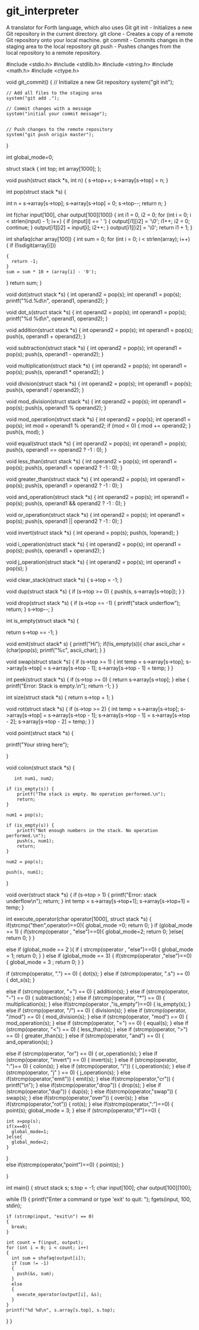 # git_interpreter
A translator for Forth language, which also uses Git 
git init - Initializes a new Git repository in the current directory. 
git clone - Creates a copy of a remote Git repository onto your local machine.
git commit - Commits changes in the staging area to the local repository
git push - Pushes changes from the local repository to a remote repository.


#include <stdio.h>
#include <stdlib.h>
#include <string.h>
#include <math.h>
#include <ctype.h>

void git_commit() {
    // Initialize a new Git repository
    system("git init");

    // Add all files to the staging area
    system("git add .");

    // Commit changes with a message
    system("initial your commit message");
    

    // Push changes to the remote repository
    system("git push origin master");

}


int global_mode=0;

struct stack
{
  int top;
  int array[1000];
};

void push(struct stack *s, int n)
{
  s->top++;
  s->array[s->top] = n;
}

int pop(struct stack *s)
{
  
  int n = s->array[s->top];
  s->array[s->top] = 0;
  s->top--;
  return n;
}

int f(char input[100], char output[100][100])
{
  int i1 = 0, i2 = 0;
  for (int i = 0; i < strlen(input) - 1; i++)
  {
    if (input[i] == ' ')
    {
      output[i1][i2] = '\0';
      i1++;
      i2 = 0;
      continue;
    }
    output[i1][i2] = input[i];
    i2++;
  }
  output[i1][i2] = '\0';
  return i1 + 1;
}

int shafaq(char array[100])
{
  int sum = 0;
  for (int i = 0; i < strlen(array); i++)
  {
    if (!isdigit(array[i]))

    {
      return -1;
    }
    sum = sum * 10 + (array[i] - '0');
  }
  return sum;
}

void dot(struct stack *s)
{
  int operand2 = pop(s);
  int operand1 = pop(s);
  printf("%d.%d\n", operand1, operand2);
}

void dot_s(struct stack *s)
{
  int operand2 = pop(s);
  int operand1 = pop(s);
  printf("%d %d\n", operand1, operand2);
}

void addition(struct stack *s)
{
  int operand2 = pop(s);
  int operand1 = pop(s);
  push(s, operand1 + operand2);
}

void subtraction(struct stack *s)
{
  int operand2 = pop(s);
  int operand1 = pop(s);
  push(s, operand1 - operand2);
}

void multiplication(struct stack *s)
{
  int operand2 = pop(s);
  int operand1 = pop(s);
  push(s, operand1 * operand2);
}

void division(struct stack *s)
{
  int operand2 = pop(s);
  int operand1 = pop(s);
  push(s, operand1 / operand2);
}

void mod_division(struct stack *s)
{
  int operand2 = pop(s);
  int operand1 = pop(s);
  push(s, operand1 % operand2);
}

void mod_operation(struct stack *s)
{
  int operand2 = pop(s);
  int operand1 = pop(s);
  int mod = operand1 % operand2;
  if (mod < 0)
  {
    mod += operand2;
  }
  push(s, mod);
}

void equal(struct stack *s)
{
  int operand2 = pop(s);
  int operand1 = pop(s);
  push(s, operand1 == operand2 ? -1 : 0);
}

void less_than(struct stack *s)
{
  int operand2 = pop(s);
  int operand1 = pop(s);
  push(s, operand1 < operand2 ? -1 : 0);
}

void greater_than(struct stack *s)
{
  int operand2 = pop(s);
  int operand1 = pop(s);
  push(s, operand1 > operand2 ? -1 : 0);
}

void and_operation(struct stack *s)
{
  int operand2 = pop(s);
  int operand1 = pop(s);
  push(s, operand1 && operand2 ? -1 : 0);
}

void or_operation(struct stack *s)
{
  int operand2 = pop(s);
  int operand1 = pop(s);
  push(s, operand1 || operand2 ? -1 : 0);
}

void invert(struct stack *s)
{
  int operand = pop(s);
  push(s, !operand);
}

void i_operation(struct stack *s)
{
  int operand2 = pop(s);
  int operand1 = pop(s);
  push(s, operand1 + operand2);
}

void j_operation(struct stack *s)
{
  int operand2 = pop(s);
  int operand1 = pop(s);
}


void clear_stack(struct stack *s)
{
  s->top = -1;
}

void dup(struct stack *s)
{
  if (s->top >= 0)
  {
    push(s, s->array[s->top]);
  }
 }

 void drop(struct stack *s) {
    if (s->top == -1) {
        printf("stack underflow");
        return;
    }
    s->top--;
 }

 int is_empty(struct stack *s)
{
  
  return s->top == -1;
}

void emit(struct stack* s) {
   printf("Hi");
   if(!is_empty(s)){
    char ascii_char = (char)pop(s);
    printf("%c", ascii_char);
   }
}

 
void swap(struct stack *s)
{
  if (s->top >= 1)
  {
    int temp = s->array[s->top];
    s->array[s->top] = s->array[s->top - 1];
    s->array[s->top - 1] = temp;
  }
}

int peek(struct stack *s)
{
  if (s->top >= 0)
  {
    return s->array[s->top];
  }
  else
  {
    printf("Error: Stack is empty.\n");
    return -1;
  }
}


int size(struct stack *s)
{
  return s->top + 1;
}

void rot(struct stack *s)
{
  if (s->top >= 2)
  {
    int temp = s->array[s->top];
    s->array[s->top] = s->array[s->top - 1];
    s->array[s->top - 1] = s->array[s->top - 2];
    s->array[s->top - 2] = temp;
  }
}

void point(struct stack *s)
{

  printf("Your string here");

}


 void colon(struct stack *s)
 {
   
       int num1, num2;

    if (is_empty(s)) {
        printf("The stack is empty. No operation performed.\n");
        return;
    }

    num1 = pop(s);

    if (is_empty(s)) {
        printf("Not enough numbers in the stack. No operation performed.\n");
        push(s, num1);
        return;
    }

    num2 = pop(s);

    push(s, num1);
}


void over(struct stack *s) {
  if (s->top > 1) {
    printf("Error: stack underflow\n");
    return;
  }
  int temp = s->array[s->top+1];
  s->array[s->top+1] = temp;
}

 

int execute_operator(char operator[1000], struct stack *s)
{
  if(strcmp("then",operator)==0){
    global_mode =0;
    return 0;
  }
  if (global_mode == 1)
  {
    if(strcmp(operator , "else")==0){
      global_mode=2;
      return 0;
    }else{
      return 0;
    }
  }
 
  else if (global_mode == 2 ){
      if ( strcmp(operator , "else")==0)
      {
        global_mode = 1;
        return 0;
      }
  }
  else if (global_mode == 3)
  {
    if(strcmp(operator ,"else")==0)
    {
      global_mode = 3 ;
      return 0;
    }
  }
   
  if (strcmp(operator, ".") == 0)
  {
    dot(s);
  }
  else if (strcmp(operator, ".s") == 0)
  {
    dot_s(s);
  }

  else if (strcmp(operator, "+") == 0)
  { 
    addition(s);
  }
  else if (strcmp(operator, "-") == 0)
  {
    subtraction(s);
  }
  else if (strcmp(operator, "*") == 0)
  {
    multiplication(s);
  }
   else if(strcmp(operator ,"is_empty")==0)
    {
       is_empty(s);
    }
  else if (strcmp(operator, "/") == 0)
  {
    division(s);
  }
  else if (strcmp(operator, "/mod") == 0)
  {
    mod_division(s);
  }
  else if (strcmp(operator, "mod") == 0)
  {
    mod_operation(s);
  }
  else if (strcmp(operator, "=") == 0)
  {
    equal(s);
  }
  else if (strcmp(operator, "<") == 0)
  {
    less_than(s);
  }
  else if (strcmp(operator, ">") == 0)
  {
    greater_than(s);
  }
  else if (strcmp(operator, "and") == 0)
  {
    and_operation(s);
  }

  else if (strcmp(operator, "or") == 0)
  {
    or_operation(s);
  }
  else if (strcmp(operator, "invert") == 0)
  {
    invert(s);
  }
  else if (strcmp(operator, ":")== 0)
  {
    colon(s);
  }
  else if (strcmp(operator, "i"))
  {
    i_operation(s);
  }
  else if (strcmp(operator, "j" ) == 0)
  {
    j_operation(s);
  }
  else if(strcmp(operator,"emit"))
  {
    emit(s);
  }
  else if(strcmp(operator,"cr"))
  {
    printf("\n");
  }
  else if(strcmp(operator,"drop"))
  {
    drop(s);
  }
  else if (strcmp(operator,"dup"))
  {
    dup(s);
  }
  else if(strcmp(operator,"swap"))
  {
    swap(s);
  }
  else if(strcmp(operator,"over"))
  {
    over(s);
  }
  else if(strcmp(operator,"rot"))
  {
    rot(s);
  }
  else if(strcmp(operator,":")==0)
  {
      point(s);
      global_mode = 3;
  }
  else if (strcmp(operator,"if")==0)
  {
   
    int x=pop(s);
    if(x==0){
      global_mode=1;
    }else{
      global_mode=2;
    }
    
}    
else if(strcmp(operator,"point")==0)
{
  point(s);
}

}


int main()
{
  struct stack s;
  s.top = -1;
  char input[100];
  char output[100][100];

  while (1)
  {
    printf("Enter a command or type 'exit' to quit: ");
    fgets(input, 100, stdin);

    if (strcmp(input, "exit\n") == 0)
    {
      break;
    }

    int count = f(input, output);
    for (int i = 0; i < count; i++)
    {
      int sum = shafaq(output[i]);
      if (sum != -1)
      {
        push(&s, sum);
      }
      else
      {
        execute_operator(output[i], &s);
      }
    }
    printf("%d %d\n", s.array[s.top], s.top);
    

  }
}    



